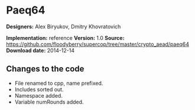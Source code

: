 # Paeq64

**Designers:** Alex Biryukov, Dmitry Khovratovich

**Implementation:** reference
**Version:** 1.0
**Source:** https://github.com/floodyberry/supercop/tree/master/crypto_aead/paeq64
**Download date:** 2014-12-14

## Changes to the code

* File renamed to cpp, name prefixed.
* Includes sorted out.
* Namespace added.
* Variable numRounds added.
